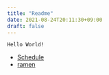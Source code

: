 ```yaml
---
title: "Readme"
date: 2021-08-24T20:11:30+09:00
draft: false
---
```


`Hello World!`

- [Schedule](https://mirucaaura.github.io/post/schedule/)
- [ramen](https://mirucaaura.github.io/post/ramen/)
